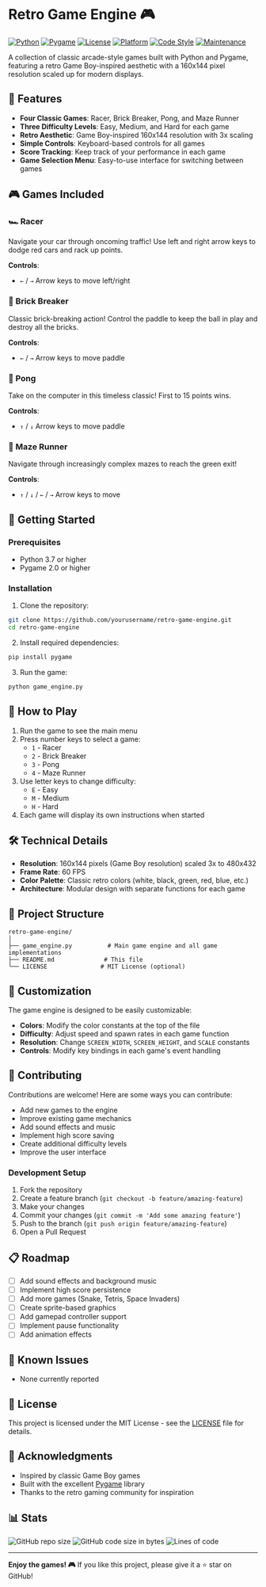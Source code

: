 # Retro Game Engine 🎮

[![Python](https://img.shields.io/badge/Python-3.7+-blue.svg)](https://www.python.org/)
[![Pygame](https://img.shields.io/badge/Pygame-2.0+-green.svg)](https://www.pygame.org/)
[![License](https://img.shields.io/badge/License-MIT-yellow.svg)](LICENSE)
[![Platform](https://img.shields.io/badge/Platform-Windows%20%7C%20macOS%20%7C%20Linux-lightgrey.svg)](https://github.com/yourusername/retro-game-engine)
[![Code Style](https://img.shields.io/badge/Code%20Style-Black-black.svg)](https://github.com/psf/black)
[![Maintenance](https://img.shields.io/badge/Maintained%3F-yes-green.svg)](https://github.com/yourusername/retro-game-engine/graphs/commit-activity)

A collection of classic arcade-style games built with Python and Pygame, featuring a retro Game Boy-inspired aesthetic with a 160x144 pixel resolution scaled up for modern displays.

## 🎯 Features

- **Four Classic Games**: Racer, Brick Breaker, Pong, and Maze Runner
- **Three Difficulty Levels**: Easy, Medium, and Hard for each game
- **Retro Aesthetic**: Game Boy-inspired 160x144 resolution with 3x scaling
- **Simple Controls**: Keyboard-based controls for all games
- **Score Tracking**: Keep track of your performance in each game
- **Game Selection Menu**: Easy-to-use interface for switching between games

## 🎮 Games Included

### 🏎️ Racer
Navigate your car through oncoming traffic! Use left and right arrow keys to dodge red cars and rack up points.

**Controls**: 
- `←` / `→` Arrow keys to move left/right

### 🧱 Brick Breaker
Classic brick-breaking action! Control the paddle to keep the ball in play and destroy all the bricks.

**Controls**: 
- `←` / `→` Arrow keys to move paddle

### 🏓 Pong
Take on the computer in this timeless classic! First to 15 points wins.

**Controls**: 
- `↑` / `↓` Arrow keys to move paddle

### 🏃 Maze Runner
Navigate through increasingly complex mazes to reach the green exit!

**Controls**: 
- `↑` / `↓` / `←` / `→` Arrow keys to move

## 🚀 Getting Started

### Prerequisites

- Python 3.7 or higher
- Pygame 2.0 or higher

### Installation

1. Clone the repository:
```bash
git clone https://github.com/yourusername/retro-game-engine.git
cd retro-game-engine
```

2. Install required dependencies:
```bash
pip install pygame
```

3. Run the game:
```bash
python game_engine.py
```

## 🎯 How to Play

1. Run the game to see the main menu
2. Press number keys to select a game:
   - `1` - Racer
   - `2` - Brick Breaker
   - `3` - Pong
   - `4` - Maze Runner
3. Use letter keys to change difficulty:
   - `E` - Easy
   - `M` - Medium
   - `H` - Hard
4. Each game will display its own instructions when started

## 🛠️ Technical Details

- **Resolution**: 160x144 pixels (Game Boy resolution) scaled 3x to 480x432
- **Frame Rate**: 60 FPS
- **Color Palette**: Classic retro colors (white, black, green, red, blue, etc.)
- **Architecture**: Modular design with separate functions for each game

## 📁 Project Structure

```
retro-game-engine/
│
├── game_engine.py          # Main game engine and all game implementations
├── README.md              # This file
└── LICENSE               # MIT License (optional)
```

## 🎨 Customization

The game engine is designed to be easily customizable:

- **Colors**: Modify the color constants at the top of the file
- **Difficulty**: Adjust speed and spawn rates in each game function
- **Resolution**: Change `SCREEN_WIDTH`, `SCREEN_HEIGHT`, and `SCALE` constants
- **Controls**: Modify key bindings in each game's event handling

## 🤝 Contributing

Contributions are welcome! Here are some ways you can contribute:

- Add new games to the engine
- Improve existing game mechanics
- Add sound effects and music
- Implement high score saving
- Create additional difficulty levels
- Improve the user interface

### Development Setup

1. Fork the repository
2. Create a feature branch (`git checkout -b feature/amazing-feature`)
3. Make your changes
4. Commit your changes (`git commit -m 'Add some amazing feature'`)
5. Push to the branch (`git push origin feature/amazing-feature`)
6. Open a Pull Request

## 📋 Roadmap

- [ ] Add sound effects and background music
- [ ] Implement high score persistence
- [ ] Add more games (Snake, Tetris, Space Invaders)
- [ ] Create sprite-based graphics
- [ ] Add gamepad controller support
- [ ] Implement pause functionality
- [ ] Add animation effects

## 🐛 Known Issues

- None currently reported

## 📝 License

This project is licensed under the MIT License - see the [LICENSE](LICENSE) file for details.

## 🙏 Acknowledgments

- Inspired by classic Game Boy games
- Built with the excellent [Pygame](https://www.pygame.org/) library
- Thanks to the retro gaming community for inspiration

## 📊 Stats

![GitHub repo size](https://img.shields.io/github/repo-size/yourusername/retro-game-engine)
![GitHub code size in bytes](https://img.shields.io/github/languages/code-size/yourusername/retro-game-engine)
![Lines of code](https://img.shields.io/tokei/lines/github/yourusername/retro-game-engine)

---

**Enjoy the games! 🎮** If you like this project, please give it a ⭐ star on GitHub!
